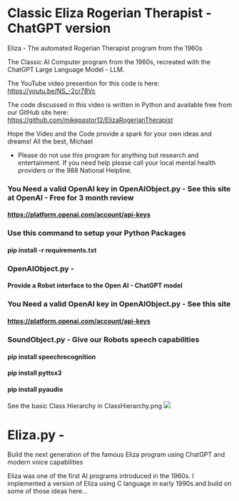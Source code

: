 # Classic Eliza Rogerian Therapist - ChatGPT version
Eliza - The automated Rogerian Therapist program from the 1960s

The Classic AI Computer program from the 1960s, recreated with the ChatGPT Large Language Model - LLM.

The YouTube video presention for this code is here:
https://youtu.be/NS_-2cr78Vc


The code discussed in this video is written in Python and available free from our GitHub site here:
    https://github.com/mikepastor12/ElizaRogerianTherapist




Hope the Video and the Code provide a spark for your own ideas and dreams!
  All the best,  Michael

* Please do not use this program for anything but research and entertainment.  If you need help please call your local mental health providers or the 988 National Helpline.


### You Need a valid OpenAI key in OpenAIObject.py -  See this site at OpenAI - Free for 3 month review
####          https://platform.openai.com/account/api-keys


###  Use this command to setup your Python Packages
#### pip install -r requirements.txt

###  OpenAIObject.py - 
####  Provide a Robot interface to the Open AI - ChatGPT model

### You Need a valid OpenAI key in OpenAIObject.py -  See this site
####          https://platform.openai.com/account/api-keys

### SoundObject.py - Give our Robots speech capabilities
####       pip install speechrecognition
####       pip install pyttsx3
####         pip install pyaudio

See the basic Class Hierarchy in  ClassHierarchy.png
![](C:\20-ElizaTherapistChatBot-2023\ClassHierarchy.png)

#
# Eliza.py - 
Build the next generation of the famous Eliza program
using ChatGPT and modern voice capabilities

Eliza was one of the first AI programs introduced in the 1960s.
I implemented a version of Eliza using C language in early 1990s
          and build on some of those ideas here...